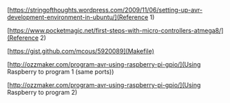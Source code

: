 [https://stringofthoughts.wordpress.com/2009/11/06/setting-up-avr-development-environment-in-ubuntu/](Reference 1)

[https://www.pocketmagic.net/first-steps-with-micro-controllers-atmega8/](Reference 2)

[https://gist.github.com/mcous/5920089](Makefile)

[http://ozzmaker.com/program-avr-using-raspberry-pi-gpio/](Using Raspberry to program 1 (same ports))

[http://ozzmaker.com/program-avr-using-raspberry-pi-gpio/](Using Raspberry to program 2)
